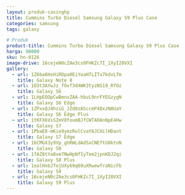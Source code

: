 ```yaml
---
layout: produk-casinghp
title: Cummins Turbo Diesel Samsung Galaxy S9 Plus Case
categories: samsung
tags: galaxy

# Produk
product-title: Cummins Turbo Diesel Samsung Galaxy S9 Plus Case
harga: 90000
sku: hn-0126
image-drive: 16cejeN0cZAe3cs0FHKZc7I_1XyI20VXI
gallery:
  - url: 1Z6ba6HsHiRDpa0EiYoaH7LITx7kdvLfm
    title: Galaxy Note 8
  - url: 1O3t3AYwJz_fOxf3d4WK3tyzNS19_RfOz
    title: Galaxy S6
  - url: 1LHpEOOpCwBmnvZAA-hbvL9nrFYEGzygN
    title: Galaxy S6 Edge
  - url: 1ZPxxQJ4hziG_JZd0zASccmP48xzNAUaY
    title: Galaxy S6 Edge Plus
  - url: 1tKFX6VsSImV8foumBJfCWTAOAnNpE4Hw
    title: Galaxy S7
  - url: 1PbaE8-mKie9ymzRolCvaY6JCHilHDant
    title: Galaxy S7 Edge
  - url: 1bCMGX3y9Vp_ghRWLdAdSxCNEftG0ktnN
    title: Galaxy S8
  - url: 1fAZ8tYa8vm7NwHpNfIyTem2jpnKDJ2qi
    title: Galaxy S8 Plus
  - url: 1oalHnbJTojUXy69q69uXRwewfraNicFb
    title: Galaxy S9
  - url: 16cejeN0cZAe3cs0FHKZc7I_1XyI20VXI
    title: Galaxy S9 Plus
---
```


